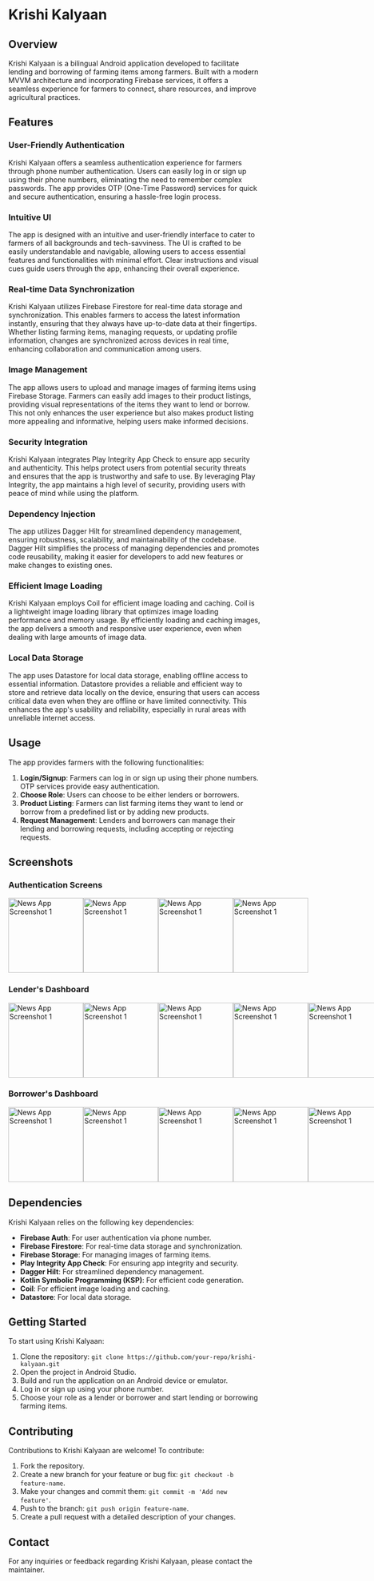 # Krishi Kalyaan

## Overview
Krishi Kalyaan is a bilingual Android application developed to facilitate lending and borrowing of farming items among farmers. Built with a modern MVVM architecture and incorporating Firebase services, it offers a seamless experience for farmers to connect, share resources, and improve agricultural practices.

## Features

### User-Friendly Authentication
Krishi Kalyaan offers a seamless authentication experience for farmers through phone number authentication. Users can easily log in or sign up using their phone numbers, eliminating the need to remember complex passwords. The app provides OTP (One-Time Password) services for quick and secure authentication, ensuring a hassle-free login process.

### Intuitive UI
The app is designed with an intuitive and user-friendly interface to cater to farmers of all backgrounds and tech-savviness. The UI is crafted to be easily understandable and navigable, allowing users to access essential features and functionalities with minimal effort. Clear instructions and visual cues guide users through the app, enhancing their overall experience.

### Real-time Data Synchronization
Krishi Kalyaan utilizes Firebase Firestore for real-time data storage and synchronization. This enables farmers to access the latest information instantly, ensuring that they always have up-to-date data at their fingertips. Whether listing farming items, managing requests, or updating profile information, changes are synchronized across devices in real time, enhancing collaboration and communication among users.

### Image Management
The app allows users to upload and manage images of farming items using Firebase Storage. Farmers can easily add images to their product listings, providing visual representations of the items they want to lend or borrow. This not only enhances the user experience but also makes product listing more appealing and informative, helping users make informed decisions.

### Security Integration
Krishi Kalyaan integrates Play Integrity App Check to ensure app security and authenticity. This helps protect users from potential security threats and ensures that the app is trustworthy and safe to use. By leveraging Play Integrity, the app maintains a high level of security, providing users with peace of mind while using the platform.

### Dependency Injection
The app utilizes Dagger Hilt for streamlined dependency management, ensuring robustness, scalability, and maintainability of the codebase. Dagger Hilt simplifies the process of managing dependencies and promotes code reusability, making it easier for developers to add new features or make changes to existing ones.

### Efficient Image Loading
Krishi Kalyaan employs Coil for efficient image loading and caching. Coil is a lightweight image loading library that optimizes image loading performance and memory usage. By efficiently loading and caching images, the app delivers a smooth and responsive user experience, even when dealing with large amounts of image data.

### Local Data Storage
The app uses Datastore for local data storage, enabling offline access to essential information. Datastore provides a reliable and efficient way to store and retrieve data locally on the device, ensuring that users can access critical data even when they are offline or have limited connectivity. This enhances the app's usability and reliability, especially in rural areas with unreliable internet access.

## Usage
The app provides farmers with the following functionalities:
1. **Login/Signup**: Farmers can log in or sign up using their phone numbers. OTP services provide easy authentication.
2. **Choose Role**: Users can choose to be either lenders or borrowers.
3. **Product Listing**: Farmers can list farming items they want to lend or borrow from a predefined list or by adding new products.
4. **Request Management**: Lenders and borrowers can manage their lending and borrowing requests, including accepting or rejecting requests.

## Screenshots

### Authentication Screens 
<div style="display: inline-block; margin-right: 20px; display: flex; justify-content: space-around;">
<img src="https://github.com/rockyhappy/krishi/assets/115190222/671822cd-e103-49d3-8057-d65400fc80bc" alt="News App Screenshot 1" width="150" >
<!-- Add space here -->
<img src="https://github.com/rockyhappy/krishi/assets/115190222/fce1811b-0ef5-4b39-90b8-a265e6dca6c9" alt="News App Screenshot 1" width="150" >
<!-- Add space here -->
<img src="https://github.com/rockyhappy/krishi/assets/115190222/26c3bc34-59a3-4b8e-94a5-6c298d734b52" alt="News App Screenshot 1" width="150" >
<!-- Add space here -->  
<img src="https://github.com/rockyhappy/krishi/assets/115190222/8836cd7c-f20f-4b48-a3c6-6ab961b00dab" alt="News App Screenshot 1" width="150" >
<!-- Add space here -->
</div>

### Lender's Dashboard

<div style="display: inline-block; margin-right: 20px; display: flex; justify-content: space-around;">
<img src="https://github.com/rockyhappy/krishi/assets/115190222/94128517-dd08-4d2d-996b-e4473f14a15c" alt="News App Screenshot 1" width="150" >
<!-- Add space here -->
<img src="https://github.com/rockyhappy/krishi/assets/115190222/8dbf59a5-36e3-4932-82a9-20a884bef73e" alt="News App Screenshot 1" width="150" >
<!-- Add space here -->
<img src="https://github.com/rockyhappy/krishi/assets/115190222/9f6e04b9-c5b1-4759-9231-d95110ad2d22" alt="News App Screenshot 1" width="150" >
<!-- Add space here -->  
<img src="https://github.com/rockyhappy/krishi/assets/115190222/9a4d68b7-05ee-45cf-8222-57303765c7f2" alt="News App Screenshot 1" width="150" >
<!-- Add space here -->
<img src="https://github.com/rockyhappy/krishi/assets/115190222/ee63ebd4-3b4d-4f35-b5dc-6502bdbd2344" alt="News App Screenshot 1" width="150" >
<!--   Add space here -->
<img src="https://github.com/rockyhappy/krishi/assets/115190222/89b3b461-5caf-44d7-9daf-1c4bb831e1e4" alt="News App Screenshot 1" width="150" >
<!--   Add space here -->
</div>




### Borrower's Dashboard
<div style="display: inline-block; margin-right: 20px; display: flex; justify-content: space-around;">
<img src="https://github.com/rockyhappy/krishi/assets/115190222/a8ba10b7-91bf-4112-b315-7b931ed0bf28)" alt="News App Screenshot 1" width="150" >
<!-- Add space here -->
<img src="https://github.com/rockyhappy/krishi/assets/115190222/f122a4b9-9090-41ce-9ce1-9b17ae527008" alt="News App Screenshot 1" width="150" >
<!-- Add space here -->
<img src="https://github.com/rockyhappy/krishi/assets/115190222/9f6e04b9-c5b1-4759-9231-d95110ad2d22" alt="News App Screenshot 1" width="150" >
<!-- Add space here -->  
<img src="https://github.com/rockyhappy/krishi/assets/115190222/268bcb58-c793-44d1-8132-a33810076035" alt="News App Screenshot 1" width="150" >
<!-- Add space here -->
<img src="https://github.com/rockyhappy/krishi/assets/115190222/b355f252-f85e-432b-9392-7a536ecdc313" alt="News App Screenshot 1" width="150" >
<!--   Add space here -->
</div>


## Dependencies
Krishi Kalyaan relies on the following key dependencies:
- **Firebase Auth**: For user authentication via phone number. 
- **Firebase Firestore**: For real-time data storage and synchronization.
- **Firebase Storage**: For managing images of farming items.
- **Play Integrity App Check**: For ensuring app integrity and security.
- **Dagger Hilt**: For streamlined dependency management.
- **Kotlin Symbolic Programming (KSP)**: For efficient code generation.
- **Coil**: For efficient image loading and caching.
- **Datastore**: For local data storage.

## Getting Started
To start using Krishi Kalyaan:
1. Clone the repository: `git clone https://github.com/your-repo/krishi-kalyaan.git`
2. Open the project in Android Studio.
3. Build and run the application on an Android device or emulator.
4. Log in or sign up using your phone number.
5. Choose your role as a lender or borrower and start lending or borrowing farming items.

## Contributing
Contributions to Krishi Kalyaan are welcome! To contribute:
1. Fork the repository.
2. Create a new branch for your feature or bug fix: `git checkout -b feature-name`.
3. Make your changes and commit them: `git commit -m 'Add new feature'`.
4. Push to the branch: `git push origin feature-name`.
5. Create a pull request with a detailed description of your changes.

## Contact
For any inquiries or feedback regarding Krishi Kalyaan, please contact the maintainer.
